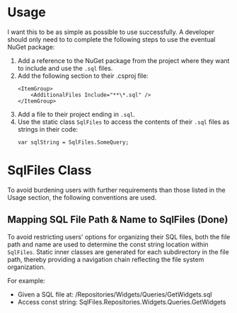 ﻿# Usage

I want this to be as simple as possible to use successfully.
A developer should only need to to complete the following steps to use the eventual NuGet package:

1. Add a reference to the NuGet package from the project where they want to include and use the `.sql` files.
2. Add the following section to their .csproj file:
   ```
   <ItemGroup>
       <AdditionalFiles Include="**\*.sql" />
   </ItemGroup>
   ```
3. Add a file to their project ending in `.sql`.
4. Use the static class `SqlFiles` to access the contents of their `.sql` files as strings in their code: 
   ```
   var sqlString = SqlFiles.SomeQuery;
   ```

# SqlFiles Class

To avoid burdening users with further requirements than those listed in the Usage section, the following conventions are used.

## Mapping SQL File Path & Name to SqlFiles (Done)

To avoid restricting users' options for organizing their SQL files, both the file path and name are used to determine the const string location within `SqlFiles`.
Static inner classes are generated for each subdirectory in the file path, thereby providing a navigation chain reflecting the file system organization.

For example:

* Given a SQL file at: /Repositories/Widgets/Queries/GetWidgets.sql
* Access const string: SqlFiles.Repositories.Widgets.Queries.GetWidgets
